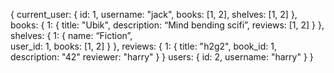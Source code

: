 {
  current_user: {
    id: 1,
    username: "jack",
    books: [1, 2],
    shelves: [1, 2]
  },
  books: {
    1: {
      title: "Ubik",
      description: “Mind bending scifi”,
      reviews: [1, 2]
    }
  },
  shelves: {
    1: {
      name: “Fiction”,  
      user_id: 1,
      books: [1, 2]
    }
  },
  reviews: {
    1: {
      title: "h2g2",
      book_id: 1,
      description: "42"
      reviewer: "harry"
    }
   }
   users: {
     id: 2,
     username: "harry"
   }
  }
